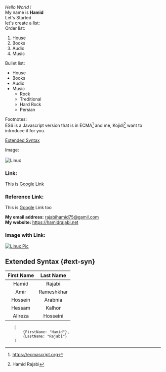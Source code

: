 *Hello World !*  
My name is **Hamid**<br>
Let's Started  
let's create a list:  
Order list:  
1. House
2. Books
3. Audio
4. Music

Bullet list:  
- House
- Books
- Audio
- Music
    - Rock
    - Treditional
    - Hard Rock
    - Persian

Footnotes:  
ES6 is a Javascript version that is in ECMA[^1] and me, Kojidi[^2] want to introduce it for you.  

[Extended Syntax](##ext-syn)

Image:  
<br>
![Linux](https://mdg.imgix.net/assets/images/tux.png?auto=format&fit=clip&q=40&w=100)

### Link: 
This is [Google](https://google.com "Google") Link  
### Reference Link:
This is [Google][googleId] Link too  

**My email address:** <rajabihamid75@gamil.com>  
**My website:** <https://hamidrajabi.net>  

### Image with Link:
[![Linux Pic](https://mdg.imgix.net/assets/images/tux.png?auto=format&fit=clip&q=40&w=100)](https://linux.org) 

[googleId]: https://google.com "Google"  



## Extended Syntax {#ext-syn}

| First Name | Last Name  |
| :-------:  | :---------: |
| Hamid      | Rajabi     |
| Amir       | Rameshkhar |
| Hossein    | Arabnia    |
| Hessam     | Kalhor     |
| Alireza    | Hosseini   |

```
    [
        {FirstName: "Hamid"},
        {LastName: "Rajabi"}
    ]
```



[^1]: https://ecmascript.org
[^2]: Hamid Rajabi
